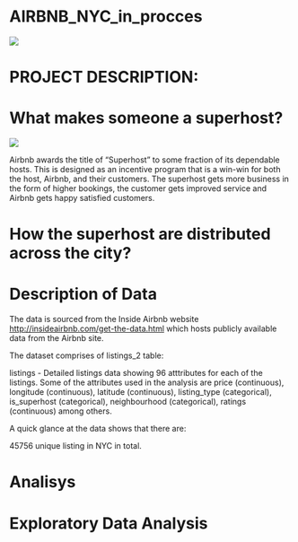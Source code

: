 # AIRBNB_NYC_in_procces 
![](https://github.com/evgenygrobov/AIRBNB_NYC/blob/main/pictures/ny_baby.jpeg)
# PROJECT DESCRIPTION: 
# What makes someone a superhost?
![](https://github.com/evgenygrobov/AIRBNB_NYC/blob/main/pictures/superhost.png)

Airbnb awards the title of “Superhost” to some fraction of its dependable hosts. This is designed as an incentive program that is a win-win for both the host, Airbnb, and their customers. The superhost gets more business in the form of higher bookings, the customer gets improved service and Airbnb gets happy satisfied customers.
# How the superhost are distributed across the city?

#  Description of Data
The data is sourced from the Inside Airbnb website http://insideairbnb.com/get-the-data.html which hosts publicly available data from the Airbnb site.

The dataset comprises of listings_2 table:

listings - Detailed listings data showing 96 atttributes for each of the listings. Some of the attributes used in the analysis are price (continuous), longitude (continuous), latitude (continuous), listing_type (categorical), is_superhost (categorical), neighbourhood (categorical), ratings (continuous) among others.

A quick glance at the data shows that there are:

45756 unique listing in NYC in total.

# Analisys

# Exploratory Data Analysis



